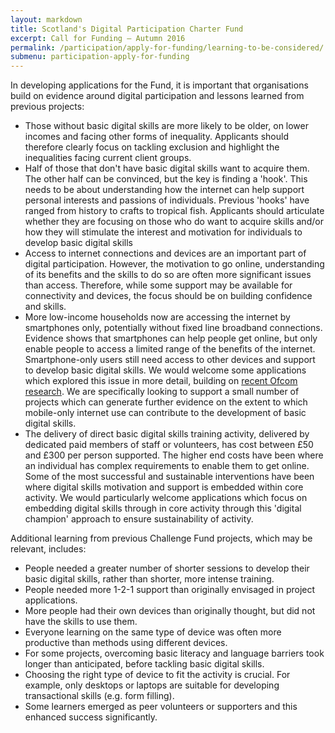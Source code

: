 ```yaml
---
layout: markdown
title: Scotland's Digital Participation Charter Fund
excerpt: Call for Funding – Autumn 2016
permalink: /participation/apply-for-funding/learning-to-be-considered/
submenu: participation-apply-for-funding
---
```


In developing applications for the Fund, it is important that organisations build on evidence around digital participation and lessons learned from previous projects:
- Those without basic digital skills are more likely to be older, on lower incomes and facing other forms of inequality. Applicants should therefore clearly focus on tackling exclusion and highlight the inequalities facing current client groups.
- Half of those that don&#39;t have basic digital skills want to acquire them. The other half can be convinced, but the key is finding a &#39;hook&#39;. This needs to be about understanding how the internet can help support personal interests and passions of individuals. Previous &#39;hooks&#39; have ranged from history to crafts to tropical fish. Applicants should articulate whether they are focusing on those who do want to acquire skills and/or how they will stimulate the interest and motivation for individuals to develop basic digital skills
- Access to internet connections and devices are an important part of digital participation. However, the motivation to go online, understanding of its benefits and the skills to do so are often more significant issues than access. Therefore, while some support may be available for connectivity and devices, the focus should be on building confidence and skills.
- More low-income households now are accessing the internet by smartphones only, potentially without fixed line broadband connections. Evidence shows that smartphones can help people get online, but only enable people to access a limited range of the benefits of the internet. Smartphone-only users still need access to other devices and support to develop basic digital skills. We would welcome some applications which explored this issue in more detail, building on [recent Ofcom research](https://www.ofcom.org.uk/research-and-data/telecoms-research/smartphone-by-default-2016).  We are specifically looking to support a small number of projects which can generate further evidence on the extent to which mobile-only internet use can contribute to the development of basic digital skills.
- The delivery of direct basic digital skills training activity, delivered by dedicated paid members of staff or volunteers, has cost between £50 and £300 per person supported. The higher end costs have been where an individual has complex requirements to enable them to get online.  Some of the most successful and sustainable interventions have been where digital skills motivation and support is embedded within core activity. We would particularly welcome applications which focus on embedding digital skills through in core activity through this &#39;digital champion&#39; approach to ensure sustainability of activity.

Additional learning from previous Challenge Fund projects, which may be relevant, includes:
- People needed a greater number of shorter sessions to develop their basic digital skills, rather than shorter, more intense training.
- People needed more 1-2-1 support than originally envisaged in project applications.
- More people had their own devices than originally thought, but did not have the skills to use them.
- Everyone learning on the same type of device was often more productive than methods using different devices.
- For some projects, overcoming basic literacy and language barriers took longer than anticipated, before tackling basic digital skills.
- Choosing the right type of device to fit the activity is crucial. For example, only desktops or laptops are suitable for developing transactional skills (e.g. form filling).
- Some learners emerged as peer volunteers or supporters and this enhanced success significantly.